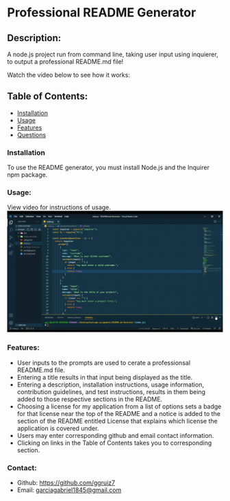 # Professional README Generator

## Description:

A node.js project run from command line, taking user input using inquierer, to output a professional README.md file!

Watch the video below to see how it works:

## Table of Contents:

- [Installation](#installation)
- [Usage](#usage)
- [Features](#features)
- [Questions](#questions)

### Installation

To use the README generator, you must install Node.js and the Inquirer npm package.

### Usage:

View video for instructions of usage.
![gif of README generator](./gif/READMEgenerator.gif)

### Features:

- User inputs to the prompts are used to cerate a professionsal README.md file.
- Entering a title results in that input being displayed as the title.
- Entering a description, installation instructions, usage information, contribution guidelines, and test instructions, results in them being added to those respective sections in the README.
- Choosing a license for my application from a list of options
  sets a badge for that license near the top of the README and a notice is added to the section of the README entitled License that explains which license the application is covered under.
- Users may enter corresponding github and email contact information.
- Clicking on links in the Table of Contents takes you to corresponding section.

### Contact:

- Github: https://github.com/ggruiz7
- Email: garciagabriel1845@gmail.com
